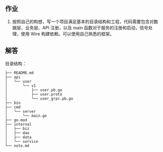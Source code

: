 ## 作业

1. 按照自己的构想，写一个项目满足基本的目录结构和工程，代码需要包含对数据层、业务层、API 注册，以及 main 函数对于服务的注册和启动，信号处理，使用 Wire 构建依赖。可以使用自己熟悉的框架。



## 解答

目录结构：

```
├── README.md
├── api
│   └── user
│       └── v1
│           ├── user.pb.go
│           ├── user.proto
│           └── user_grpc.pb.go
├── bin
├── cmd
│   └── server
│       └── main.go
├── go.mod
├── internal
│   ├── biz
│   ├── dao
│   ├── data
│   └── service
└── note.md
```

